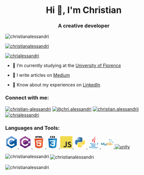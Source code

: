 <h1 align="center">Hi 👋, I'm Christian</h1>
<h3 align="center">A creative developer</h3>

<p align="left"> <img src="https://komarev.com/ghpvc/?username=christianalessandri&label=Profile%20views&color=0e75b6&style=flat" alt="christianalessandri" /> </p>

<p align="left"> <a href="https://github.com/ryo-ma/github-profile-trophy"><img src="https://github-profile-trophy.vercel.app/?username=christianalessandri" alt="christianalessandri" /></a> </p>

<p align="left"> <a href="https://twitter.com/chrialessandri" target="blank"><img src="https://img.shields.io/twitter/follow/chrialessandri?logo=twitter&style=for-the-badge" alt="chrialessandri" /></a> </p>

- 🔭 I’m currently studying at the [University of Florence](https://www.informatica.unifi.it)

- 📝 I write articles on [Medium](https://medium.com/@chri.alessandri)

- 📄 Know about my experiences on [LinkedIn](https://www.linkedin.com/in/christian-alessandri/)

<h3 align="left">Connect with me:</h3>
<p align="left">
<a href="https://linkedin.com/in/christian-alessandri" target="blank"><img align="center" src="https://raw.githubusercontent.com/rahuldkjain/github-profile-readme-generator/master/src/images/icons/Social/linked-in-alt.svg" alt="christian-alessandri" height="30" width="40" /></a>
<a href="https://medium.com/@chri.alessandri" target="blank"><img align="center" src="https://raw.githubusercontent.com/rahuldkjain/github-profile-readme-generator/master/src/images/icons/Social/medium.svg" alt="@chri.alessandri" height="30" width="40" /></a>
<a href="https://instagram.com/christian.alessandrii" target="blank"><img align="center" src="https://raw.githubusercontent.com/rahuldkjain/github-profile-readme-generator/master/src/images/icons/Social/instagram.svg" alt="christian.alessandrii" height="30" width="40" /></a>
<a href="https://twitter.com/chrialessandri" target="blank"><img align="center" src="https://raw.githubusercontent.com/rahuldkjain/github-profile-readme-generator/master/src/images/icons/Social/twitter.svg" alt="chrialessandri" height="30" width="40" /></a>
</p>

<h3 align="left">Languages and Tools:</h3>
<p align="left">
<a href="https://www.cprogramming.com/" target="_blank" rel="noreferrer"> <img src="https://raw.githubusercontent.com/devicons/devicon/master/icons/c/c-original.svg" alt="c" width="40" height="40"/> </a>
<a href="https://www.w3schools.com/cs/" target="_blank" rel="noreferrer"> <img src="https://raw.githubusercontent.com/devicons/devicon/master/icons/csharp/csharp-original.svg" alt="csharp" width="40" height="40"/> </a>
<a href="https://www.w3.org/html/" target="_blank" rel="noreferrer"> <img src="https://raw.githubusercontent.com/devicons/devicon/master/icons/html5/html5-original-wordmark.svg" alt="html5" width="40" height="40"/> </a>
<a href="https://www.w3schools.com/css/" target="_blank" rel="noreferrer"> <img src="https://raw.githubusercontent.com/devicons/devicon/master/icons/css3/css3-original-wordmark.svg" alt="css3" width="40" height="40"/> </a>
<a href="https://developer.mozilla.org/en-US/docs/Web/JavaScript" target="_blank" rel="noreferrer"> <img src="https://raw.githubusercontent.com/devicons/devicon/master/icons/javascript/javascript-original.svg" alt="javascript" width="40" height="40"/> </a>
<a href="https://www.python.org" target="_blank" rel="noreferrer"> <img src="https://raw.githubusercontent.com/devicons/devicon/master/icons/python/python-original.svg" alt="python" width="40" height="40"/> </a>
<a href="https://www.java.com" target="_blank" rel="noreferrer"> <img src="https://raw.githubusercontent.com/devicons/devicon/master/icons/java/java-original.svg" alt="java" width="40" height="40"/> </a>
<a href="https://www.mysql.com/" target="_blank" rel="noreferrer"> <img src="https://raw.githubusercontent.com/devicons/devicon/master/icons/mysql/mysql-original-wordmark.svg" alt="mysql" width="40" height="40"/> </a>
<a href="https://unity.com/" target="_blank" rel="noreferrer"> <img src="https://www.vectorlogo.zone/logos/unity3d/unity3d-icon.svg" alt="unity" width="40" height="40"/> </a>
</p>

<p><img align="left" src="https://github-readme-stats.vercel.app/api/top-langs?username=christianalessandri&show_icons=true&locale=en&layout=compact" alt="christianalessandri" /></p>

<p>&nbsp;<img align="center" src="https://github-readme-stats.vercel.app/api?username=christianalessandri&show_icons=true&locale=en" alt="christianalessandri" /></p>

<p><img align="center" src="https://github-readme-streak-stats.herokuapp.com/?user=christianalessandri&" alt="christianalessandri" /></p>
